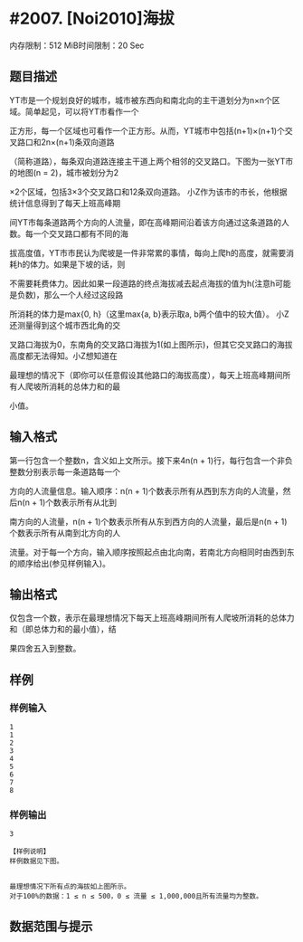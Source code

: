# #2007. [Noi2010]海拔

内存限制：512 MiB时间限制：20 Sec

## 题目描述

YT市是一个规划良好的城市，城市被东西向和南北向的主干道划分为n&times;n个区域。简单起见，可以将YT市看作一个

正方形，每一个区域也可看作一个正方形。从而，YT城市中包括(n+1)&times;(n+1)个交叉路口和2n&times;(n+1)条双向道路

（简称道路），每条双向道路连接主干道上两个相邻的交叉路口。下图为一张YT市的地图(n = 2)，城市被划分为2

&times;2个区域，包括3&times;3个交叉路口和12条双向道路。 小Z作为该市的市长，他根据统计信息得到了每天上班高峰期

间YT市每条道路两个方向的人流量，即在高峰期间沿着该方向通过这条道路的人数。每一个交叉路口都有不同的海

拔高度值，YT市市民认为爬坡是一件非常累的事情，每向上爬h的高度，就需要消耗h的体力。如果是下坡的话，则

不需要耗费体力。因此如果一段道路的终点海拔减去起点海拔的值为h(注意h可能是负数)，那么一个人经过这段路

所消耗的体力是max{0, h}（这里max{a, b}表示取a, b两个值中的较大值）。 小Z还测量得到这个城市西北角的交

叉路口海拔为0，东南角的交叉路口海拔为1(如上图所示)，但其它交叉路口的海拔高度都无法得知。小Z想知道在

最理想的情况下（即你可以任意假设其他路口的海拔高度），每天上班高峰期间所有人爬坡所消耗的总体力和的最

小值。

## 输入格式

第一行包含一个整数n，含义如上文所示。接下来4n(n + 1)行，每行包含一个非负整数分别表示每一条道路每一个

方向的人流量信息。输入顺序：n(n + 1)个数表示所有从西到东方向的人流量，然后n(n + 1)个数表示所有从北到

南方向的人流量，n(n + 1)个数表示所有从东到西方向的人流量，最后是n(n + 1)个数表示所有从南到北方向的人

流量。对于每一个方向，输入顺序按照起点由北向南，若南北方向相同时由西到东的顺序给出(参见样例输入)。

## 输出格式

仅包含一个数，表示在最理想情况下每天上班高峰期间所有人爬坡所消耗的总体力和（即总体力和的最小值），结

果四舍五入到整数。

## 样例

### 样例输入

    
    1
    1
    2
    3
    4
    5
    6
    7
    8
    

### 样例输出

    
    3
    
    【样例说明】
    样例数据见下图。
    
     
    最理想情况下所有点的海拔如上图所示。
    对于100%的数据：1 ≤ n ≤ 500，0 ≤ 流量 ≤ 1,000,000且所有流量均为整数。
    
    

## 数据范围与提示
